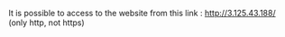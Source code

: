 It is possible to access to the website from this link : http://3.125.43.188/ (only http, not https)
